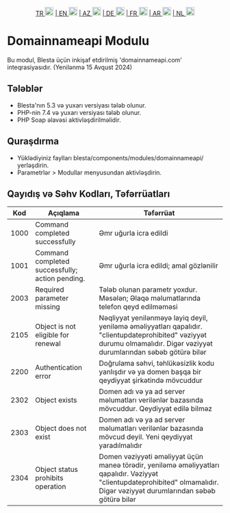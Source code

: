 <div align="center">  
  <a href="README.md"   >   TR <img style="padding-top: 8px" src="https://raw.githubusercontent.com/yammadev/flag-icons/master/png/TR.png" alt="TR" height="20" /></a>  
  <a href="README-EN.md"> | EN <img style="padding-top: 8px" src="https://raw.githubusercontent.com/yammadev/flag-icons/master/png/US.png" alt="EN" height="20" /></a>  
  <a href="README-AZ.md"> | AZ <img style="padding-top: 8px" src="https://raw.githubusercontent.com/yammadev/flag-icons/master/png/AZ.png" alt="AZ" height="20" /></a>  
  <a href="README-DE.md"> | DE <img style="padding-top: 8px" src="https://raw.githubusercontent.com/yammadev/flag-icons/master/png/DE.png" alt="DE" height="20" /></a>  
  <a href="README-FR.md"> | FR <img style="padding-top: 8px" src="https://raw.githubusercontent.com/yammadev/flag-icons/master/png/FR.png" alt="FR" height="20" /></a>  
  <a href="README-AR.md"> | AR <img style="padding-top: 8px" src="https://raw.githubusercontent.com/yammadev/flag-icons/master/png/AR.png" alt="AR" height="20" /></a>  
  <a href="README-NL.md"> | NL <img style="padding-top: 8px" src="https://raw.githubusercontent.com/yammadev/flag-icons/master/png/NL.png" alt="NL" height="20" /></a>  
</div>

# Domainnameapi Modulu

Bu modul, Blesta üçün inkişaf etdirilmiş 'domainnameapi.com' inteqrasiyasıdır. (Yenilənmə 15 Avqust 2024)

## Tələblər

- Blesta'nın 5.3 və yuxarı versiyası tələb olunur.
- PHP-nin 7.4 və yuxarı versiyası tələb olunur.
- PHP Soap əlavəsi aktivləşdirilməlidir.

## Quraşdırma

* Yüklədiyiniz faylları blesta/components/modules/domainnameapi/ yerləşdirin.
* Parametrlər > Modullar menyusundan aktivləşdirin.


## Qayıdış və Səhv Kodları, Təfərrüatları

| Kod  | Açıqlama                                        | Təfərrüat                                                                                                                                                                      |
|------|-------------------------------------------------|--------------------------------------------------------------------------------------------------------------------------------------------------------------------------------|
| 1000 | Command completed successfully                  | Əmr uğurla icra edildi                                                                                                                                                         |
| 1001 | Command completed successfully; action pending. | Əmr uğurla icra edildi; amal gözlənilir                                                                                                                                        |
| 2003 | Required parameter missing                      | Tələb olunan parametr yoxdur. Məsələn; Əlaqə məlumatlarında telefon qeyd edilməməsi                                                                                            |
| 2105 | Object is not eligible for renewal              | Nəqliyyat yenilənməyə layiq deyil, yeniləmə əməliyyatları qapalıdır. "clientupdateprohibited" vəziyyət durumu olmamalıdır. Digər vəziyyət durumlarından səbəb götürə bilər     |
| 2200 | Authentication error                            | Doğrulama səhvi, təhlükəsizlik kodu yanlışdır və ya domen başqa bir qeydiyyat şirkətində mövcuddur                                                                             |
| 2302 | Object exists                                   | Domen adı və ya ad server məlumatları verilənlər bazasında mövcuddur. Qeydiyyat edilə bilməz                                                                                   |
| 2303 | Object does not exist                           | Domen adı və ya ad server məlumatları verilənlər bazasında mövcud deyil. Yeni qeydiyyat yaradılmalıdır                                                                         |
| 2304 | Object status prohibits operation               | Domen vəziyyəti əməliyyat üçün maneə törədir, yeniləmə əməliyyatları qapalıdır. Vəziyyət "clientupdateprohibited" olmamalıdır. Digər vəziyyət durumlarından səbəb götürə bilər |
